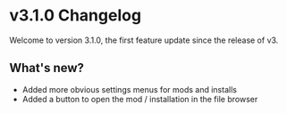 # v3.1.0 Changelog

Welcome to version 3.1.0, the first feature update since the release of v3.

## What's new?

* Added more obvious settings menus for mods and installs
* Added a button to open the mod / installation in the file browser
